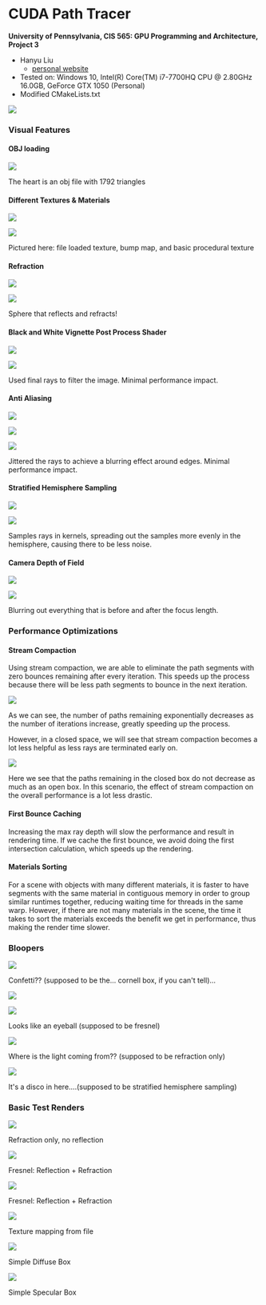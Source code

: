 CUDA Path Tracer
================

**University of Pennsylvania, CIS 565: GPU Programming and Architecture, Project 3**

* Hanyu Liu
  - [personal website](http://liuhanyu.net/) 
* Tested on: Windows 10, Intel(R) Core(TM) i7-7700HQ CPU @ 2.80GHz 16.0GB, GeForce GTX 1050 (Personal)
* Modified CMakeLists.txt

![](img/heart_lower_sample.png)

### Visual Features

#### OBJ loading

![](img/heart_lower_sample.png)

The heart is an obj file with 1792 triangles



#### Different Textures & Materials

![](img/textures.png)

![](img/textureslabeled.png)

Pictured here: file loaded texture, bump map, and basic procedural texture



#### Refraction

![](img/refraction.png)

![](img/refractionlabeled.png)

Sphere that reflects and refracts!



#### Black and White Vignette Post Process Shader

![](C:/Users/Helen/Documents/cis565/hw04/img/black.png)

![](C:/Users/Helen/Documents/cis565/hw04/img/blacklabeled.png)

Used final rays to filter the image. Minimal performance impact.



#### Anti Aliasing

![](img/antialiasing.png)

![](img/normal.png)

![](img/antialiaslabeled.png)

Jittered the rays to achieve a blurring effect around edges. Minimal performance impact. 



#### Stratified Hemisphere Sampling

![](img/stratified.png)

![](img/samplinglabeled.png)

Samples rays in kernels, spreading out the samples more evenly in the hemisphere, causing there to be less noise.



#### Camera Depth of Field

![](img/cornelldepth.png)

![](img/Depthlabeled.png)

Blurring out everything that is before and after the focus length. 



### Performance Optimizations

#### Stream Compaction

Using stream compaction, we are able to eliminate the path segments with zero bounces remaining after every iteration. This speeds up the process because there will be less path segments to bounce in the next iteration. 

![](img/graph2.png)

As we can see, the number of paths remaining exponentially decreases as the number of iterations increase, greatly speeding up the process. 

However, in a closed space, we will see that stream compaction becomes a lot less helpful as less rays are terminated early on. 

![](img/streamopenclosedgraph.png)

Here we see that the paths remaining in the closed box do not decrease as much as an open box. In this scenario, the effect of stream compaction on the overall performance is a lot less drastic.

#### First Bounce Caching

Increasing the max ray depth will slow the performance and result in rendering time. If we cache the first bounce, we avoid doing the first intersection calculation, which speeds up the rendering. 

#### Materials Sorting

For a scene with objects with many different materials, it is faster to have segments with the same material in contiguous memory in order to group similar runtimes together, reducing waiting time for threads in the same warp. However, if there are not many materials in the scene, the time it takes to sort the materials exceeds the benefit we get in performance, thus making the render time slower.



### Bloopers

![](img/blooper1.png)

Confetti?? (supposed to be the... cornell box, if you can't tell)...



![](img/blooper2.png)

![](img/blooper3.png)

Looks like an eyeball (supposed to be fresnel)



![](img/blooper4.png)

Where is the light coming from?? (supposed to be refraction only)



![](img/blooper5.png)

It's a disco in here....(supposed to be stratified hemisphere sampling)



### Basic Test Renders

![](img/test1.png)

Refraction only, no reflection 



![](img/test2.png)

Fresnel: Reflection + Refraction



![](img/test3.png)

Fresnel: Reflection + Refraction



![](img/test5.png)

Texture mapping from file



![](img/diffuse_4430samp.png)

Simple Diffuse Box



![](img/specular_2071samp.png)

Simple Specular Box











